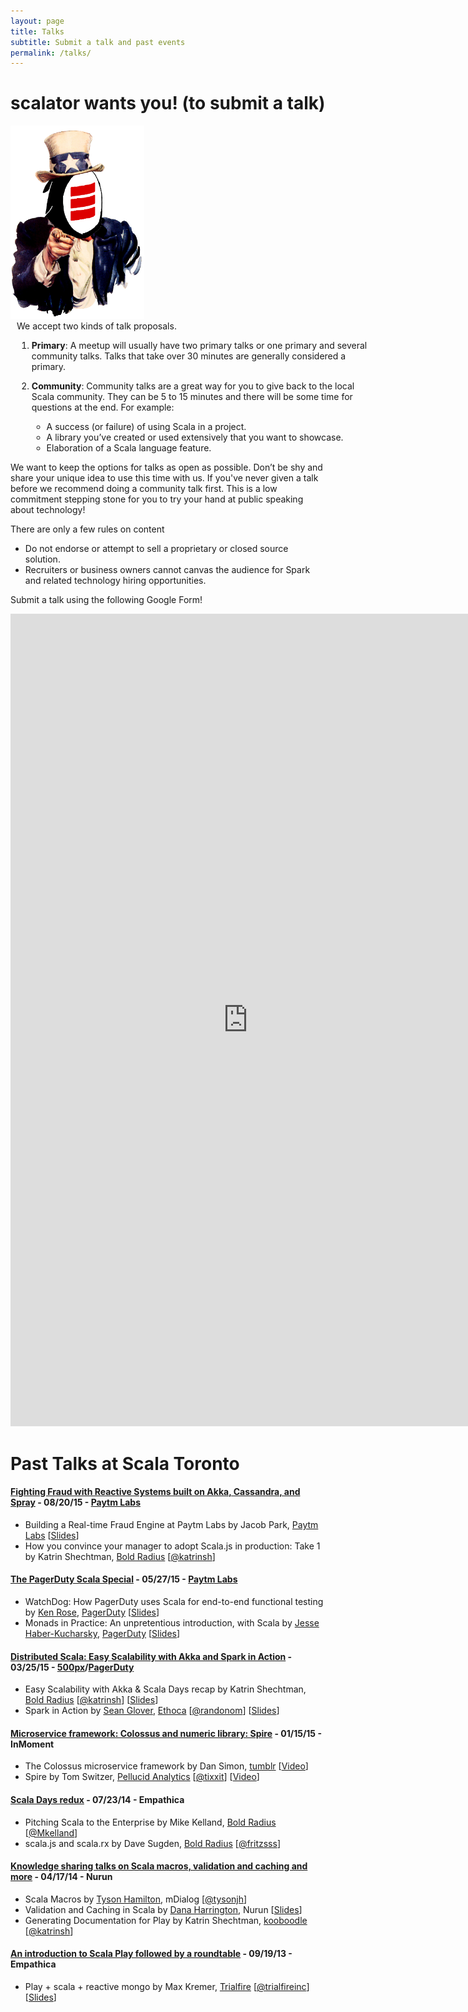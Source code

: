 ```yaml
---
layout: page
title: Talks
subtitle: Submit a talk and past events
permalink: /talks/
---
```


# scalator wants you! (to submit a talk)

<div style="display:inline-block">
<div class="fleft" style="width:214px;">
<img src="/assets/img/scalator-wants-you.png" alt="scalator wants you!" class="scalator-wants-you" />
</div>
<div class="fleft" style="width:575px;margin-left:10px">
<p style="margin:0">We accept two kinds of talk proposals.</p>
<ol>
<li><p><b>Primary</b>: A meetup will usually have two primary talks or one primary and several community talks.  Talks that take over 30 minutes are generally considered a primary.</p></li>
<li><p><b>Community</b>: Community talks are a great way for you to give back to the local Scala community. They can be 5 to 15 minutes and there will be some time for questions at the end.  For example:</p>
<ul>
<li>A success (or failure) of using Scala in a project.</li>
<li>A library you’ve created or used extensively that you want to showcase.</li>
<li>Elaboration of a Scala language feature.</li>
</ul>
</li>
</ol>
</div>
</div>

<p style="margin:0">We want to keep the options for talks as open as possible.  Don’t be shy and share your unique idea to use this time with us.  If you've never given a talk before we recommend doing a community talk first.  This is a low commitment stepping stone for you to try your hand at public speaking about technology!</p>

There are only a few rules on content

- Do not endorse or attempt to sell a proprietary or closed source solution.
- Recruiters or business owners cannot canvas the audience for Spark and related technology hiring opportunities.

Submit a talk using the following Google Form!

<iframe src="https://docs.google.com/forms/d/1vxQ33s8BLB8Ns77hBaKng5IUowdw1yiXmqegAuu1nKo/viewform?embedded=true" width="760" height="1300" frameborder="0" marginheight="0" marginwidth="0">Loading...</iframe>

# Past Talks at Scala Toronto

#### [Fighting Fraud with Reactive Systems built on Akka, Cassandra, and Spray](http://www.meetup.com/Toronto-Scala-Typesafe-User-Group/events/224034596/) - 08/20/15 - [Paytm Labs](http://paytmlabs.com/)

- Building a Real-time Fraud Engine at Paytm Labs by Jacob Park, [Paytm Labs](http://paytmlabs.com/) \[[Slides](http://www.slideshare.net/jparkie/developing-a-realtime-engine-with-akka-cassandra-and-spray-51902586)\]
- How you convince your manager to adopt Scala.js in production: Take 1 by Katrin Shechtman, [Bold Radius](http://boldradius.com/) \[[@katrinsh](https://twitter.com/katrinsh/)\]

#### [The PagerDuty Scala Special](http://www.meetup.com/Toronto-Scala-Typesafe-User-Group/events/222388526/) - 05/27/15 - [Paytm Labs](http://paytmlabs.com/)

- WatchDog: How PagerDuty uses Scala for end-to-end functional testing by [Ken Rose](http://kenrose.org/), [PagerDuty](https://www.pagerduty.com/) \[[Slides](http://kenrose.org/pagerduty-watchdog-scala-talk.pdf)\]
- Monads in Practice: An unpretentious introduction, with Scala by [Jesse Haber-Kucharsky](http://www.haberkucharsky.com), [PagerDuty](https://www.pagerduty.com/) \[[Slides](http://www.haberkucharsky.com/misc/talk/scala-toronto-monads.pdf)\]

#### [Distributed Scala: Easy Scalability with Akka and Spark in Action](http://www.meetup.com/Toronto-Scala-Typesafe-User-Group/events/220911327/) - 03/25/15 - [500px](https://500px.com/)/[PagerDuty](https://www.pagerduty.com/)

- Easy Scalability with Akka & Scala Days recap by Katrin Shechtman, [Bold Radius](http://boldradius.com/) \[[@katrinsh](https://twitter.com/katrinsh/)\] \[[Slides](http://www.slideshare.net/Tindr/scala-days-highlights-boldradius/)\]
- Spark in Action by [Sean Glover](http://seanglover.com), [Ethoca](http://ethoca.com/) \[[@randonom](https://twitter.com/randonom/)\] \[[Slides](http://seanglover.com/blog/2015/04/an-introduction-to-spark-through-demonstration/)\]

#### [Microservice framework: Colossus and numeric library: Spire](http://www.meetup.com/Toronto-Scala-Typesafe-User-Group/events/219104191/) - 01/15/15 - InMoment

- The Colossus microservice framework by Dan Simon, [tumblr](http://tumblr.com/) \[[Video](https://www.youtube.com/watch?v=Gq3CKhkp-ew)\]
- Spire by Tom Switzer, [Pellucid Analytics](https://www.pellucid.com/) \[[@tixxit](https://twitter.com/tixxit)\] \[[Video](https://www.youtube.com/watch?v=umrJGpF_ohA)\]

#### [Scala Days redux](http://www.meetup.com/Toronto-Scala-Typesafe-User-Group/events/193530872/) - 07/23/14 - Empathica

- Pitching Scala to the Enterprise by Mike Kelland, [Bold Radius](http://boldradius.com/) \[[@Mkelland](https://twitter.com/Mkelland)\]
- scala.js and scala.rx by Dave Sugden, [Bold Radius](http://boldradius.com/) \[[@fritzsss](https://twitter.com/fritzsss)\]

#### [Knowledge sharing talks on Scala macros, validation and caching and more](http://www.meetup.com/Toronto-Scala-Typesafe-User-Group/events/170349362/) - 04/17/14 - Nurun

- Scala Macros by [Tyson Hamilton](http://tysonjh.com/), mDialog \[[@tysonjh](http://twitter.com/tysonjh)\]
- Validation and Caching in Scala by [Dana Harrington](http://www.danaharrington.com/), Nurun \[[Slides](https://github.com/dana-harrington/Validated)\]
- Generating Documentation for Play by Katrin Shechtman, [kooboodle](http://www.kooboodle.com/) \[[@katrinsh](https://twitter.com/katrinsh/)\]

#### [An introduction to Scala Play followed by a roundtable](http://www.meetup.com/Toronto-Scala-Typesafe-User-Group/events/122003602/) - 09/19/13 - Empathica

- Play + scala + reactive mongo by Max Kremer, [Trialfire](http://trialfire.com) \[[@trialfireinc](https://twitter.com/trialfireinc)\] \[[Slides](http://www.slideshare.net/MaxKremer/play-scala-reactive-mongo)\]
